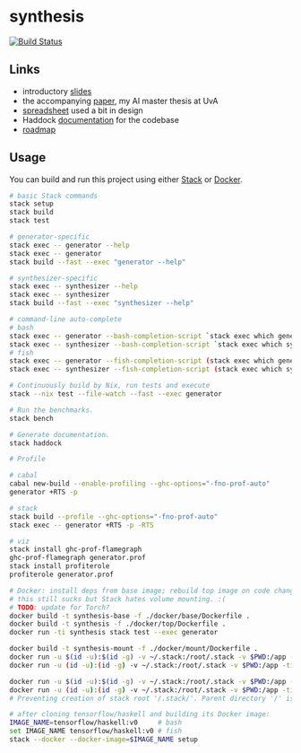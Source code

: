 # synthesis

[![Build Status](https://travis-ci.com/tycho01/synthesis.svg?branch=master)](https://travis-ci.com/tycho01/synthesis)

## Links

- introductory [slides](https://docs.google.com/presentation/d/1gS3sDgF7HPkiTnE9piQ6IDSFm6idGD7MaXalYzw9BC0/edit?usp=sharing)
- the accompanying [paper](https://github.com/tycho01/thesis), my AI master thesis at UvA
- [spreadsheet](https://docs.google.com/spreadsheets/d/1uDA9suwASDzllxJZDt--wZ0ci7q4eJIfPcAw9qr18-U/edit?usp=sharing) used a bit in design
- Haddock [documentation](https://tycho01.github.io/synthesis/) for the codebase
- [roadmap](https://github.com/tycho01/synthesis/projects/1)

## Usage

You can build and run this project using either [Stack](https://docs.haskellstack.org/) or [Docker](https://www.docker.com/).

``` sh
# basic Stack commands
stack setup
stack build
stack test

# generator-specific
stack exec -- generator --help
stack exec -- generator
stack build --fast --exec "generator --help"

# synthesizer-specific
stack exec -- synthesizer --help
stack exec -- synthesizer
stack build --fast --exec "synthesizer --help"

# command-line auto-complete
# bash
stack exec -- generator --bash-completion-script `stack exec which generator` >> ~/.bash_completion
stack exec -- synthesizer --bash-completion-script `stack exec which synthesizer` >> ~/.bash_completion
# fish
stack exec -- generator --fish-completion-script (stack exec which generator) > ~/.config/fish/completions/generator.fish
stack exec -- synthesizer --fish-completion-script (stack exec which synthesizer) > ~/.config/fish/completions/synthesizer.fish

# Continuously build by Nix, run tests and execute
stack --nix test --file-watch --fast --exec generator

# Run the benchmarks.
stack bench

# Generate documentation.
stack haddock

# Profile

# cabal
cabal new-build --enable-profiling --ghc-options="-fno-prof-auto"
generator +RTS -p

# stack
stack build --profile --ghc-options="-fno-prof-auto"
stack exec -- generator +RTS -p -RTS

# viz
stack install ghc-prof-flamegraph
ghc-prof-flamegraph generator.prof
stack install profiterole
profiterole generator.prof

# Docker: install deps from base image; rebuild top image on code changes.
# this still sucks but Stack hates volume mounting. :(
# TODO: update for Torch?
docker build -t synthesis-base -f ./docker/base/Dockerfile .
docker build -t synthesis -f ./docker/top/Dockerfile .
docker run -ti synthesis stack test --exec generator

docker build -t synthesis-mount -f ./docker/mount/Dockerfile .
docker run -u $(id -u):$(id -g) -v ~/.stack:/root/.stack -v $PWD:/app -ti synthesis stack test
docker run -u (id -u):(id -g) -v ~/.stack:/root/.stack -v $PWD:/app -ti synthesis stack test

docker run -u $(id -u):$(id -g) -v ~/.stack:/root/.stack -v $PWD:/app -ti synthesis-mount stack test
docker run -u (id -u):(id -g) -v ~/.stack:/root/.stack -v $PWD:/app -ti synthesis-mount stack test
# Preventing creation of stack root '/.stack/'. Parent directory '/' is owned by someone else.

# after cloning tensorflow/haskell and building its Docker image:
IMAGE_NAME=tensorflow/haskell:v0     # bash
set IMAGE_NAME tensorflow/haskell:v0 # fish
stack --docker --docker-image=$IMAGE_NAME setup

```
